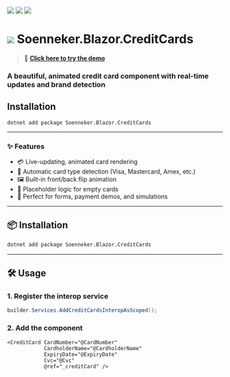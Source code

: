 ﻿[![](https://img.shields.io/nuget/v/soenneker.blazor.creditcards.svg?style=for-the-badge)](https://www.nuget.org/packages/soenneker.blazor.creditcards/)
[![](https://img.shields.io/github/actions/workflow/status/soenneker/soenneker.blazor.creditcards/publish-package.yml?style=for-the-badge)](https://github.com/soenneker/soenneker.blazor.creditcards/actions/workflows/publish-package.yml)
[![](https://img.shields.io/nuget/dt/soenneker.blazor.creditcards.svg?style=for-the-badge)](https://www.nuget.org/packages/soenneker.blazor.creditcards/)

# ![](https://user-images.githubusercontent.com/4441470/224455560-91ed3ee7-f510-4041-a8d2-3fc093025112.png) Soenneker.Blazor.CreditCards

> 🧪 **[Click here to try the demo](https://soenneker.github.io/soenneker.blazor.creditcards)**

### A beautiful, animated credit card component with real-time updates and brand detection

## Installation

```
dotnet add package Soenneker.Blazor.CreditCards
```

---

### ✨ Features

- 💳 Live-updating, animated card rendering
- 🧠 Automatic card type detection (Visa, Mastercard, Amex, etc.)
- 🖼️ Built-in front/back flip animation
- 🧼 Placeholder logic for empty cards
- 🧪 Perfect for forms, payment demos, and simulations

---

## 📦 Installation

```bash
dotnet add package Soenneker.Blazor.CreditCards
```

---

## 🛠️ Usage

### 1. Register the interop service

```csharp
builder.Services.AddCreditCardsInteropAsScoped();
```

### 2. Add the component

```razor
<CreditCard CardNumber="@CardNumber"
            CardholderName="@CardholderName"
            ExpiryDate="@ExpiryDate"
            Cvc="@Cvc"
            @ref="_creditCard" />
```